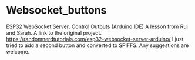 # Websocket_buttons
ESP32 WebSocket Server: Control Outputs (Arduino IDE) A lesson from Rui and Sarah. A link to the original project. https://randomnerdtutorials.com/esp32-websocket-server-arduino/ I just tried to add a second button and converted to SPIFFS. Any suggestions are welcome.

